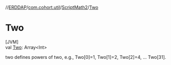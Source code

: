 //[ERDDAP](../../../index.md)/[com.cohort.util](../index.md)/[ScriptMath2](index.md)/[Two](-two.md)

# Two

[JVM]\
val [Two](-two.md): Array&lt;Int&gt;

two defines powers of two, e.g., Two[0]=1, Two[1]=2, Two[2]=4, ... Two[31].